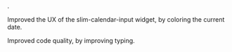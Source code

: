 .

Improved the UX of the slim-calendar-input widget, by coloring the current date.

Improved code quality, by improving typing.